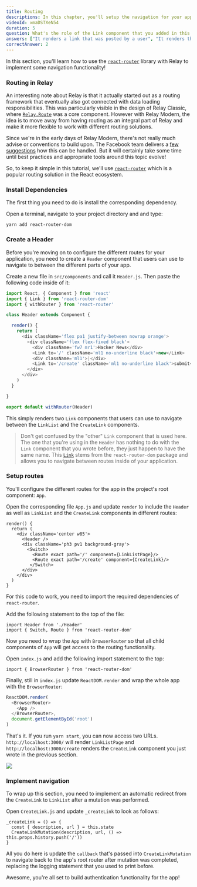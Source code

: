 ```yaml
---
title: Routing
descriptions: In this chapter, you'll setup the navigation for your app.
videoId: xmaDSTXeN54
duration: 5
question: What's the role of the Link component that you added in this chapter?
answers: ["It renders a link that was posted by a user", "It renders the input form for users to create new links", "It lets you navigate to a different URL", "It links your root component with all its children"]
correctAnswer: 2
---
```


In this section, you'll learn how to use the [`react-router`](https://github.com/ReactTraining/react-router) library with Relay to implement some navigation functionality!

### Routing in Relay

An interesting note about Relay is that it actually started out as a routing framework that eventually also got connected with data loading responsibilities. This was particularly visible in the design of Relay Classic, where [`Relay.Route`](https://facebook.github.io/relay/docs/api-reference-relay-route.html) was a core component. However with Relay Modern, the idea is to move away from having routing as an integral part of Relay and make it more flexible to work with different routing solutions.

Since we're in the early days of Relay Modern, there's not really much advise or conventions to build upon. The Facebook team delivers a [few suggestions](https://facebook.github.io/relay/docs/routing.html) how this can be handled. But it will certainly take some time until best practices and appropriate tools around this topic evolve!

So, to keep it simple in this tutorial, we'll use [`react-router`](https://github.com/ReactTraining/react-router) which is a popular routing solution in the React ecosystem. 

### Install Dependencies

The first thing you need to do is install the corresponding dependency.

<Instruction>

Open a terminal, navigate to your project directory and and type: 

```bash(path=".../hackernews-react-relay")
yarn add react-router-dom
```

</Instruction>


### Create a Header

Before you're moving on to configure the different routes for your application, you need to create a `Header` component that users can use to navigate to between the different parts of your app.

Create a new file in `src/components` and call it `Header.js`. Then paste the following code inside of it:

```js
import React, { Component } from 'react'
import { Link } from 'react-router-dom'
import { withRouter } from 'react-router'

class Header extends Component {

  render() {
    return (
      <div className='flex pa1 justify-between nowrap orange'>
        <div className='flex flex-fixed black'>
          <div className='fw7 mr1'>Hacker News</div>
          <Link to='/' className='ml1 no-underline black'>new</Link>
          <div className='ml1'>|</div>
          <Link to='/create' className='ml1 no-underline black'>submit</Link>
        </div>
      </div>
    )
  }

}

export default withRouter(Header)
```

This simply renders two `Link` components that users can use to navigate between the `LinkList` and the `CreateLink` components. 

> Don't get confused by the "other" `Link` component that is used here. The one that you're using in the `Header` has nothing to do with the `Link` component that you wrote before, they just happen to have the same name. This [`Link`](https://github.com/ReactTraining/react-router/blob/master/packages/react-router-dom/docs/api/Link.md) stems from the `react-router-dom` package and allows you to navigate between routes inside of your application.

### Setup routes

You'll configure the different routes for the app in the project's root component: `App`. 

<Instruction>

Open the corresponding file `App.js` and update `render` to include the `Header` as well as `LinkList` and the `CreateLink` components in different routes:

```js(path=".../hackernews-react-relay/src/components/App.js")
render() {
  return (
    <div className='center w85'>
      <Header />
      <div className='ph3 pv1 background-gray'>
        <Switch>
          <Route exact path='/' component={LinkListPage}/>
          <Route exact path='/create' component={CreateLink}/>
         </Switch>
      </div>
    </div>
  )
}
```

</Instruction>


For this code to work, you need to import the required dependencies of `react-router`. 

<Instruction>

Add the following statement to the top of the file:

```js(path=".../hackernews-react-relay/src/components/App.js")
import Header from './Header'
import { Switch, Route } from 'react-router-dom'
```

</Instruction>

Now you need to wrap the `App` with `BrowserRouter` so that all child components of `App` will get access to the routing functionality.

<Instruction>

Open `index.js` and add the following import statement to the top:

```js(path=".../hackernews-react-relay/src/index.js")
import { BrowserRouter } from 'react-router-dom'
```

</Instruction>

<Instruction>

Finally, still in `index.js` update `ReactDOM.render` and wrap the whole app with the `BrowserRouter`:

```js
ReactDOM.render(
  <BrowserRouter>
    <App />
  </BrowserRouter>,
  document.getElementById('root')
)
```

</Instruction>

That's it. If you run `yarn start`, you can now access two URLs. `http://localhost:3000/` will render `LinkListPage` and `http://localhost:3000/create` renders the `CreateLink` component you just wrote in the previous section.

![](http://imgur.com/I16JzwW.png)

### Implement navigation

To wrap up this section, you need to implement an automatic redirect from the `CreateLink` to `LinkList` after a mutation was performed.

<Instruction>

Open `CreateLink.js` and update `_createLink` to look as follows:

```js(path=".../hackernews-react-relay/src/components/CreateLink.js")
_createLink = () => {
  const { description, url } = this.state
  CreateLinkMutation(description, url, () => this.props.history.push('/'))
}
```

<Instruction>

All you do here is update the `callback` that's passed into `CreateLinkMutation` to navigate back to the app's root router after mutation was completed, replacing the logging statement that you used to print before.

Awesome, you're all set to build authentication functionality for the app!

